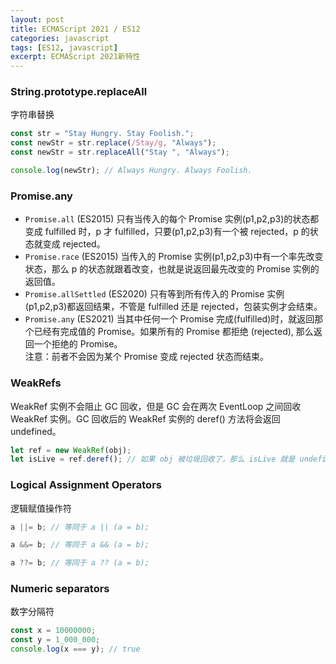 ```yaml
---
layout: post
title: ECMAScript 2021 / ES12
categories: javascript
tags: [ES12, javascript]
excerpt: ECMAScript 2021新特性
---
```


### String.prototype.replaceAll

字符串替换

```js
const str = "Stay Hungry. Stay Foolish.";
const newStr = str.replace(/Stay/g, "Always");
const newStr = str.replaceAll("Stay ", "Always");

console.log(newStr); // Always Hungry. Always Foolish.
```

### Promise.any

- `Promise.all` (ES2015) 只有当传入的每个 Promise 实例(p1,p2,p3)的状态都变成 fulfilled 时，p 才 fulfilled，只要(p1,p2,p3)有一个被 rejected，p 的状态就变成 rejected。
- `Promise.race` (ES2015) 当传入的 Promise 实例(p1,p2,p3)中有一个率先改变状态，那么 p 的状态就跟着改变，也就是说返回最先改变的 Promise 实例的返回值。
- `Promise.allSettled` (ES2020) 只有等到所有传入的 Promise 实例(p1,p2,p3)都返回结果，不管是 fulfilled 还是 rejected，包装实例才会结束。
- `Promise.any` (ES2021) 当其中任何一个 Promise 完成(fulfilled)时，就返回那个已经有完成值的 Promise。如果所有的 Promise 都拒绝 (rejected), 那么返回一个拒绝的 Promise。  
  注意：前者不会因为某个 Promise 变成 rejected 状态而结束。

### WeakRefs

WeakRef 实例不会阻止 GC 回收，但是 GC 会在两次 EventLoop 之间回收 WeakRef 实例。GC 回收后的 WeakRef 实例的 deref() 方法将会返回 undefined。

```js
let ref = new WeakRef(obj);
let isLive = ref.deref(); // 如果 obj 被垃圾回收了，那么 isLive 就是 undefined
```

### Logical Assignment Operators

逻辑赋值操作符

```js
a ||= b; // 等同于 a || (a = b);

a &&= b; // 等同于 a && (a = b);

a ??= b; // 等同于 a ?? (a = b);
```

### Numeric separators

数字分隔符

```js
const x = 10000000;
const y = 1_000_000;
console.log(x === y); // true
```
